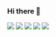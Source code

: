 ### Hi there 👋

<!--
**dxx99/dxx99** is a ✨ _special_ ✨ repository because its `README.md` (this file) appears on your GitHub profile.

Here are some ideas to get you started:

- 🔭 I’m currently working on ...
- 🌱 I’m currently learning ...
- 👯 I’m looking to collaborate on ...
- 🤔 I’m looking for help with ...
- 💬 Ask me about ...
- 📫 How to reach me: ...
- 😄 Pronouns: ...
- ⚡ Fun fact: ...
- [x] For erveryone ...
-->
![](https://github-profile-summary-cards.vercel.app/api/cards/profile-details?username=dxx99&theme=github)
![](https://github-profile-summary-cards.vercel.app/api/cards/repos-per-language?username=dxx99&theme=github)
![](https://github-profile-summary-cards.vercel.app/api/cards/most-commit-language?username=dxx99&theme=github)
![](https://github-profile-summary-cards.vercel.app/api/cards/stats?username=dxx99&theme=github)
![](https://github-profile-summary-cards.vercel.app/api/cards/productive-time?username=dxx99&theme=github)
